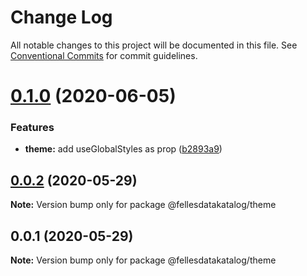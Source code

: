 # Change Log

All notable changes to this project will be documented in this file.
See [Conventional Commits](https://conventionalcommits.org) for commit guidelines.

# [0.1.0](https://github.com/fellesdatakatalog/fdk-kit/compare/@fellesdatakatalog/theme@0.0.2...@fellesdatakatalog/theme@0.1.0) (2020-06-05)


### Features

* **theme:** add useGlobalStyles as prop ([b2893a9](https://github.com/fellesdatakatalog/fdk-kit/commit/b2893a9a8154b9baeffb74fc0460caab936e20c5))





## [0.0.2](https://github.com/fellesdatakatalog/fdk-kit/compare/@fellesdatakatalog/theme@0.0.1...@fellesdatakatalog/theme@0.0.2) (2020-05-29)

**Note:** Version bump only for package @fellesdatakatalog/theme





## 0.0.1 (2020-05-29)

**Note:** Version bump only for package @fellesdatakatalog/theme
